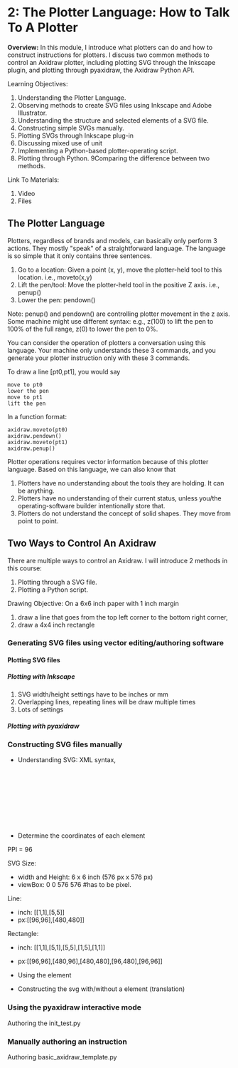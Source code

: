 # 2: The Plotter Language: How to Talk To A Plotter

**Overview:** In this module, I introduce what plotters can do and how to construct instructions for plotters. I discuss two common methods to control an Axidraw plotter, including plotting SVG through the Inkscape plugin, and plotting through pyaxidraw, the Axidraw Python API. 

Learning Objectives: 
1. Understanding the Plotter Language.
2. Observing methods to create SVG files using Inkscape and Adobe Illustrator.
3. Understanding the structure and selected elements of a SVG file.  
4. Constructing simple SVGs manually. 
5. Plotting SVGs through Inkscape plug-in
6. Discussing mixed use of unit 
7. Implementing a Python-based plotter-operating script. 
8. Plotting through Python. 
9Comparing the difference between two methods. 

Link To Materials:
1. Video 
2. Files 

## The Plotter Language

Plotters, regardless of brands and models, can basically only perform 3 actions. They mostly "speak" of a straightforward language. The language is so simple that it only contains three sentences.

1. Go to a location: Given a point (x, y), move the plotter-held tool to this location. i.e., moveto(x,y)
2. Lift the pen/tool: Move the plotter-held tool in the positive Z axis. i.e., penup()
3. Lower the pen: pendown()

Note: penup() and pendown() are controlling plotter movement in the z axis. Some machine might use different syntax: e.g., z(100) to lift the pen to 100% of the full range, z(0) to lower the pen to 0%. 

You can consider the operation of plotters a conversation using this language. Your machine only understands these 3 commands, and you generate your plotter instruction only with these 3 commands. 

To draw a line [pt0,pt1], you would say 
```
move to pt0
lower the pen
move to pt1
lift the pen
```

In a function format: 
```
axidraw.moveto(pt0)
axidraw.pendown()
axidraw.moveto(pt1)
axidraw.penup()
```

Plotter operations requires vector information because of this plotter language. Based on this language, we can also know that 

1. Plotters have no understanding about the tools they are holding. It can be anything. 
2. Plotters have no understanding of their current status, unless you/the operating-software builder intentionally store that. 
3. Plotters do not understand the concept of solid shapes. They move from point to point. 


## Two Ways to Control An Axidraw

There are multiple ways to control an Axidraw. I will introduce 2 methods in this course: 

1. Plotting through a SVG file.  
2. Plotting a Python script. 

Drawing Objective: 
On a 6x6 inch paper with 1 inch margin
1. draw a line that goes from the top left corner to the bottom right corner,
2. draw a 4x4 inch rectangle

### Generating SVG files using vector editing/authoring software

#### Plotting SVG files
##### Plotting with Inkscape
1. SVG width/height settings have to be inches or mm
2. Overlapping lines, repeating lines will be draw multiple times 
3. Lots of settings

##### Plotting with pyaxidraw 

### Constructing SVG files manually
- Understanding SVG: XML syntax, <svg> attributes. 
- Determine the coordinates of each element

PPI = 96

SVG Size:
- width and Height: 6 x 6 inch (576 px x 576 px) 
- viewBox: 0 0 576 576 #has to be pixel. 

Line:
- inch: [[1,1],[5,5]]
- px:[[96,96],[480,480]]

Rectangle:
- inch: [[1,1],[5,1],[5,5],[1,5],[1,1]]
- px:[[96,96],[480,96],[480,480],[96,480],[96,96]]

- Using the <path> element
- Constructing the svg with/without a <g> element (translation)

### Using the pyaxidraw interactive mode
Authoring the init_test.py 

### Manually authoring an instruction
Authoring basic_axidraw_template.py
